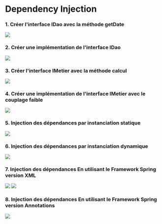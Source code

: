 <h1>Dependency Injection</h1>
<h3>1. Créer l'interface IDao avec la méthode getDate</h3>
<img src="C:\Users\wwwso\Desktop\jee\dependency_injection_Spring-master\dependency_injection_Spring-master\Caps\1.png">
<h3>2. Créer une implémentation de l'interface IDao</h3>
<img src="Caps\2.png">
<h3>3. Créer l'interface IMetier avec la méthode calcul</h3>
<img src="Caps/3.PNG">
<h3>4. Créer une implémentation de l'interface IMetier avec le couplage faible</h3>
<img src="Caps/4.PNG">
<h3>5. Injection des dépendances par instanciation statique</h3>
<img src="Caps/5.PNG">
<h3>6. Injection des dépendances par instanciation dynamique</h3>
<img src="Caps/6.PNG">
<h3>7. Injection des dépendances En utilisant le Framework Spring version XML</h3>
<img src="Caps/7.PNG">
<img src="Caps/8.PNG">
<h3>8. Injection des dépendances En utilisant le Framework Spring version Annotations</h3>
<img src="Caps/9.PNG">
